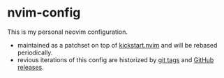 # nvim-config

This is my personal neovim configuration.

- maintained as a patchset on top of [kickstart.nvim](https://github.com/nvim-lua/kickstart.nvim)
and will be rebased periodically.
- revious iterations of this config are historized by
[git tags](https://github.com/fluxth/nvim-config/tags) and
[GitHub releases](https://github.com/fluxth/nvim-config/releases).
